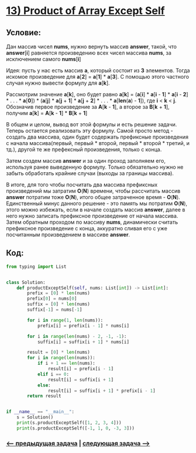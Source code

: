 # [**13) Product of Array Except Self**](https://leetcode.com/problems/product-of-array-except-self/description/)

## **Условие:**

Дан массив чисел **nums**, нужно вернуть массив **answer**, такой, что **answer**[**i**] равняется произведению всех чисел массива **nums**, за исключением самого **nums**[**i**]

Идея: пусть у нас есть массив **a**, который состоит из **3** элементов. Тогда искомое произведение для **a**[**2**] = **a**[**1**] * **a**[**3**]. С помощью этого частного случая нужно вывести формулу для **a**[**k**].

Рассмотрим значение **a**[**k**], оно будет равно **a**[**k**] = (**a**[**i**] * **a**[**i** - **1**] * **a**[**i** - **2**] * . . . * **a**[**0**]) * (**a**[**j**] * **a**[**j** + **1**] * **a**[**j** + **2**] * . . . * **a**[**len**(**a**) - **1**]), где **i** < **k** < **j**. Обозначив первое произведение за **A**[**k** - **1**], а второе за **B**[**k** + **1**], получим **a**[**k**] = **A**[**k** - **1**] * **B**[**k** + **1**]

В общем и целом, вывод вот этой формулы и есть решение задачи. Теперь остается реализовать эту формулу. Самой просто метод - создать два массива, один будет содержать префиксные произведения с начала массива(первый, первый * второй, первый * второй * третий, и тд.), другой те же префексный произведения, только с конца.

Затем создем массив **answer** и за один проход заполняем его, используя ранее выведенную формулу. Только обязательно нужно не забыть обработать крайние случаи (выходы за границы массива).

В итоге, для того чтобы посчитать два массива префиксных произведений мы затратим **O**(**N**) времени, чтобы рассчитать массив **answer** потратим тоже **O**(**N**), итого общее затраченное время - **O**(**N**). Единственный минус данного решение - это память мы потратим **O**(**N**), этого можно избежать, если в начале создать массив **answer**, далее в него нужно записать префиксное произведение от начала массива. Затем обратным проходом по массиву **nums**, динамически считать префиксное произведение с конца, аккуратно сливая его с уже посчитанным произведением в массиве **answer**.

## Код:
```python
from typing import List


class Solution:
    def productExceptSelf(self, nums: List[int]) -> List[int]:
        prefix = [0] * len(nums)
        prefix[0] = nums[0]
        suffix = [0] * len(nums)
        suffix[-1] = nums[-1]

        for i in range(1, len(nums)):
            prefix[i] = prefix[i - 1] * nums[i]

        for i in range(len(nums) - 2, -1, -1):
            suffix[i] = suffix[i + 1] * nums[i]

        result = [0] * len(nums)
        for i in range(len(nums)):
            if i + 1 == len(nums):
                result[i] = prefix[i - 1]
            elif i == 0:
                result[i] = suffix[i + 1]
            else:
                result[i] = suffix[i + 1] * prefix[i - 1]
        return result


if __name__ == "__main__":
    s = Solution()
    print(s.productExceptSelf([1, 2, 3, 4]))
    print(s.productExceptSelf([-1, 1, 0, -3, 3]))

```

### [<-- предыдущая задача](https://github.com/TAskMAster339/PythonAlgorithms/tree/main/12.Insert%20Delete%20GetRandom%20O(1)) | [следующая задача -->](https://github.com/TAskMAster339/PythonAlgorithms/tree/main/14.Gas%20Station)
